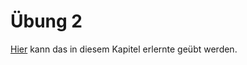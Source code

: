 # Übung 2

[Hier](https://courses.gistools.geog.uni-heidelberg.de/giscience/gis-einfuehrung/-/tree/master/02_vector-basics) kann das in diesem Kapitel erlernte geübt werden.